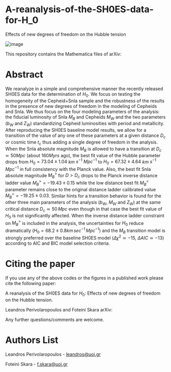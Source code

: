# A-reanalysis-of-the-SH0ES-data-for-H_0
Effects of new degrees of freedom on the Hubble tension

![image](https://user-images.githubusercontent.com/88026221/185812954-b43297df-18f4-4465-a873-f2c98f8b95ad.png)

This repository contains the Mathematica files of arXiv:

# Abstract

We reanalyze in a simple and comprehensive manner the recently released SH0ES data for the determination of $H_0$. We focus on testing the homogeneity of the Cepheid+SnIa sample and the  robustness of the results in the presence of new degrees of freedom in the modeling of Cepheids and SnIa. We thus focus on the four modeling parameters of the analysis: the fiducial luminosity of SnIa $M_B$ and Cepheids $M_W$ and the two parameters ($b_W$ and $Z_W$) standardizing Cepheid luminosities with period  and metallicity. After reproducing the SH0ES baseline model results, we allow for a transition of the value of any one of these parameters at a given distance $D_c$ or cosmic time $t_c$ thus adding a single degree of freedom in the analysis.  When the SnIa absolute magnitude $M_B$ is allowed to have a transition at $D_c\simeq 50Mpc$ (about $160Myrs$ ago), the best fit value of the Hubble parameter drops from $H_{0}=73.04\pm1.04$ $km$ $s^{-1}$ $Mpc^{-1}$ to $H_0=67.32\pm 4.64$ $km$ $s^{-1}$ $Mpc^{-1}$  in full consistency with the Planck value. Also,  the best fit SnIa absolute magnitude $M_B^>$ for $D>D_c$ drops to the Planck inverse distance ladder value $M_{B}^>=-19.43\pm 0.15$ while the low distance best fit $M_B^<$ parameter remains close to the original distance ladder calibrated value $M_{B}^<=-19.25\pm 0.03$. Similar hints for a transition behavior is found for the other three main parameters of the analysis ($b_W$, $M_W$ and $Z_W$) at the same critical distance $D_c\simeq 50\,Mpc$ even though in that case the best fit value of $H_0$ is not significantly affected. When the inverse distance ladder constraint on $M_B^>$ is included in the analysis, the uncertainties for $H_0$ reduce dramatically ($H_0= 68.2\pm 0.8 km\,sec^{-1}\,Mpc^{-1}$) and the $M_B$ transition model is strongly preferred over the baseline SH0ES model ($\Delta \chi^2 \simeq -15$, $\Delta AIC \simeq -13$) according to AIC and BIC model selection criteria.

# Citing the paper

If you use any of the above codes or the figures in a published work please cite the following paper:

A reanalysis of the SH0ES data for $H_0$: Effects of new degrees of freedom on the Hubble tension.

Leandros Perivolaropoulos and Foteini Skara  arXiv: 


Any further questions/comments are welcome.

# Authors List

Leandros Perivolaropoulos - leandros@uoi.gr

Foteini Skara - f.skara@uoi.gr



